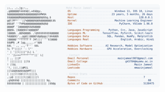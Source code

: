 <picture>
  <source srcset="https://raw.githubusercontent.com/mmazinjameel/mmazinjameel/main/dark_mode.svg?v=1746087251" media="(prefers-color-scheme: dark)">
  <img src="https://raw.githubusercontent.com/mmazinjameel/mmazinjameel/main/light_mode.svg?v=1746087251">
</picture>
